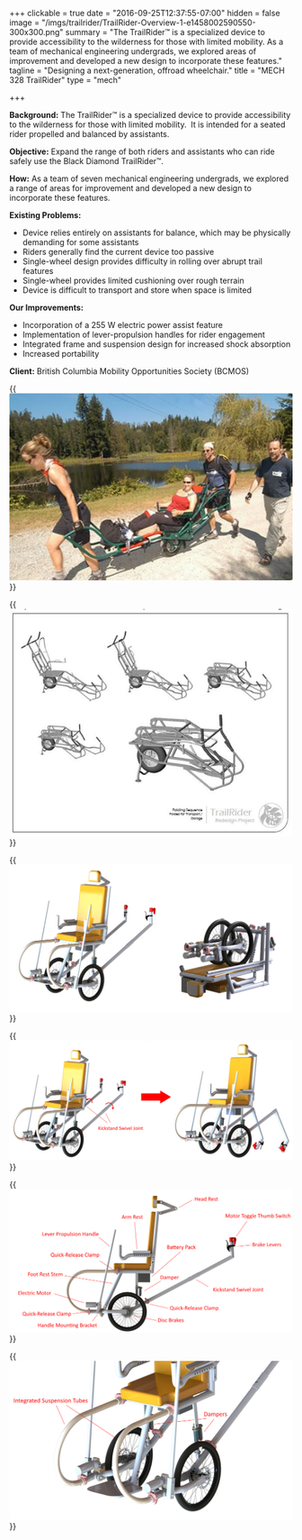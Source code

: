 +++
clickable = true
date = "2016-09-25T12:37:55-07:00"
hidden = false
image = "/imgs/trailrider/TrailRider-Overview-1-e1458002590550-300x300.png"
summary = "The TrailRider™ is a specialized device to provide accessibility to the wilderness for those with limited mobility. As a team of mechanical engineering undergrads, we explored areas of improvement and developed a new design to incorporate these features."
tagline = "Designing a next-generation, offroad wheelchair."
title = "MECH 328 TrailRider"
type = "mech"

+++

__Background:__ The TrailRider™ is a specialized device to provide accessibility to the wilderness for those with limited mobility.  It is intended for a seated rider propelled and balanced by assistants.

__Objective:__ Expand the range of both riders and assistants who can ride safely use the Black Diamond TrailRider™.

__How:__ As a team of seven mechanical engineering undergrads, we explored a range of areas for improvement and developed a new design to incorporate these features.

__Existing Problems:__

<ul style="text-align: left;">
	<li>Device relies entirely on assistants for balance, which may be physically demanding for some assistants</li>
	<li>Riders generally find the current device too passive</li>
	<li>Single-wheel design provides difficulty in rolling over abrupt trail features</li>
	<li>Single-wheel provides limited cushioning over rough terrain</li>
	<li>Device is difficult to transport and store when space is limited</li>
</ul>

__Our Improvements:__

<ul>
	<li style="text-align: left;">Incorporation of a 255 W electric power assist feature</li>
	<li style="text-align: left;">Implementation of lever-propulsion handles for rider engagement</li>
	<li style="text-align: left;">Integrated frame and suspension design for increased shock absorption</li>
	<li style="text-align: left;">Increased portability</li>
</ul>

__Client:__ British Columbia Mobility Opportunities Society (BCMOS)

{{<img caption="Original TrailRider in use. (Image courtesy of BCMOS)"
src="/imgs/trailrider/Original-TR-in-use.png">}}

{{<img caption="How the original TrailRider folds for transportation."
src="/imgs/trailrider/Original-TR-CAD.png">}}

{{<img caption="Our TrailRider in the folded configuration, 56% smaller than the current design."
src="/imgs/trailrider/TrailRider-Overview.png">}}

{{<img caption="Diagram showing the how the kickstand is integrated with the assistant's push handles."
src="/imgs/trailrider/Kickstand-diagram.png">}}

{{<img caption="Overview of our redesigned TrailRider."
src="/imgs/trailrider/Side-view_annotated-large.png">}}

{{<img caption="Close up of the integrated frame and suspension system."
src="/imgs/trailrider/Suspension_annotated-large.png">}}